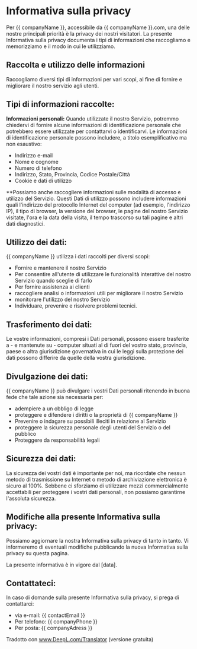 # Informativa sulla privacy

Per {{ companyName }}, accessibile da {{ companyName }}.com, una delle nostre principali priorità è la privacy dei nostri visitatori. La presente Informativa sulla privacy documenta i tipi di informazioni che raccogliamo e memorizziamo e il modo in cui le utilizziamo.

## Raccolta e utilizzo delle informazioni

Raccogliamo diversi tipi di informazioni per vari scopi, al fine di fornire e migliorare il nostro servizio agli utenti.

## Tipi di informazioni raccolte:

**Informazioni personali:** Quando utilizzate il nostro Servizio, potremmo chiedervi di fornire alcune informazioni di identificazione personale che potrebbero essere utilizzate per contattarvi o identificarvi. Le informazioni di identificazione personale possono includere, a titolo esemplificativo ma non esaustivo:

- Indirizzo e-mail
- Nome e cognome
- Numero di telefono
- Indirizzo, Stato, Provincia, Codice Postale/Città
- Cookie e dati di utilizzo

**Possiamo anche raccogliere informazioni sulle modalità di accesso e utilizzo del Servizio. Questi Dati di utilizzo possono includere informazioni quali l'indirizzo del protocollo Internet del computer (ad esempio, l'indirizzo IP), il tipo di browser, la versione del browser, le pagine del nostro Servizio visitate, l'ora e la data della visita, il tempo trascorso su tali pagine e altri dati diagnostici.

## Utilizzo dei dati:

{{ companyName }} utilizza i dati raccolti per diversi scopi:

- Fornire e mantenere il nostro Servizio
- Per consentire all'utente di utilizzare le funzionalità interattive del nostro Servizio quando sceglie di farlo
- Per fornire assistenza ai clienti
- raccogliere analisi o informazioni utili per migliorare il nostro Servizio
- monitorare l'utilizzo del nostro Servizio
- Individuare, prevenire e risolvere problemi tecnici.

## Trasferimento dei dati:

Le vostre informazioni, compresi i Dati personali, possono essere trasferite a - e mantenute su - computer situati al di fuori del vostro stato, provincia, paese o altra giurisdizione governativa in cui le leggi sulla protezione dei dati possono differire da quelle della vostra giurisdizione.

## Divulgazione dei dati:

{{ companyName }} può divulgare i vostri Dati personali ritenendo in buona fede che tale azione sia necessaria per:

- adempiere a un obbligo di legge
- proteggere e difendere i diritti o la proprietà di {{ companyName }}
- Prevenire o indagare su possibili illeciti in relazione al Servizio
- proteggere la sicurezza personale degli utenti del Servizio o del pubblico
- Proteggere da responsabilità legali

## Sicurezza dei dati:

La sicurezza dei vostri dati è importante per noi, ma ricordate che nessun metodo di trasmissione su Internet o metodo di archiviazione elettronica è sicuro al 100%. Sebbene ci sforziamo di utilizzare mezzi commercialmente accettabili per proteggere i vostri dati personali, non possiamo garantirne l'assoluta sicurezza.

## Modifiche alla presente Informativa sulla privacy:

Possiamo aggiornare la nostra Informativa sulla privacy di tanto in tanto. Vi informeremo di eventuali modifiche pubblicando la nuova Informativa sulla privacy su questa pagina.

La presente informativa è in vigore dal [data].

## Contattateci:

In caso di domande sulla presente Informativa sulla privacy, si prega di contattarci:

- via e-mail: {{ contactEmail }}
- Per telefono: {{ companyPhone }}
- Per posta: {{ companyAdress }}


Tradotto con www.DeepL.com/Translator (versione gratuita)
